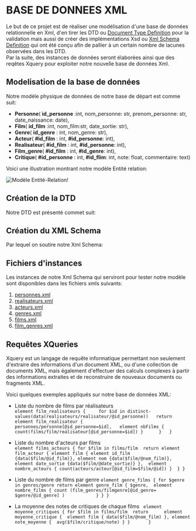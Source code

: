 # BASE DE DONNEES XML
Le but de ce projet est de réaliser une modélisation d'une base de données relationnelle en Xml, d'en tirer les DTD ou [Document Type Definition](https://fr.wikipedia.org/wiki/Document_type_definition)
pour la validation mais aussi de créer des implémentations Xsd ou [Xml Schema Definition](https://fr.wikipedia.org/wiki/XML_Schema) qui ont été conçu afin de pallier à un certain nombre de lacunes observées dans les DTD.   
Par la suite, des instances de données seront élaborées ainsi que des reqêtes Xquery pour exploiter notre nouvelle base de données Xml.


## Modelisation de la base de données
Notre modèle physique de données de notre base de départ est comme suit:   
-  **Personne**( __id_personne__ :int, nom_personne: str, prenom_personne: str, date_naissance: date),  
-  **Film**( __id_film__ :int, nom_film:str, date_sortie: str),   
-  **Genre**( __id_genre__ : int, nom_genre: str),   
-  **Acteur**( __#id_film__ : int, __#id_personne__: int),   
-  **Realisateur**( __#id_film__ : int, __#id_personne__: int),   
-  **Film_genre**( __#id_film__ : int, __#id_genre__: int),
-  **Critique**( __#id_personne__ : int, __#id_flim__: int, note: float, commentaire: text)


Voici une illustration montrant notre modèle Entité relation:     
  
  
![Modèle Entité-Relation!](https://www-apps.univ-lehavre.fr/forge/bda_group/bda/raw/master/modele_entite_relation.png "Modèle Entité Relation")  
   
## Création de la DTD  
Notre DTD est présenté commet suit:  


## Création du XML Schema  
Par lequel on soutire notre Xml Schema:  


## Fichiers d'instances  
Les instances de notre Xml Schema qui serviront pour tester notre modèle sont disponibles dans les fichiers xmls suivants:  
1.  [personnes.xml](https://www-apps.univ-lehavre.fr/forge/bda_group/bda/blob/master/instances/personnes.xml)
2.  [realisateurs.xml](https://www-apps.univ-lehavre.fr/forge/bda_group/bda/blob/master/instances/realisateurs.xml)
3.  [acteurs.xml](https://www-apps.univ-lehavre.fr/forge/bda_group/bda/blob/master/instances/acteurs.xml)
4.  [genres.xml](https://www-apps.univ-lehavre.fr/forge/bda_group/bda/blob/master/instances/genres.xml)
5.  [films.xml](https://www-apps.univ-lehavre.fr/forge/bda_group/bda/blob/master/instances/films.xml)
6.  [film_genres.xml](https://www-apps.univ-lehavre.fr/forge/bda_group/bda/blob/master/instances/film_genre.xml)
  

## Requêtes XQueries  
Xquery est un langage de requête informatique permettant non seulement d'extraire des informations d'un document XML, ou d'une collection de documents XML, mais également d'effectuer des calculs complexes à partir des informations extraites et de reconstruire de nouveaux documents ou fragments XML.

Voici quelques exemples appliqués sur notre base de données XML:  
* Liste du nombre de films par réalisateurs  
`element film_realisateurs {    
  for $id in distinct-values(data(realisateurs/realisateur/@id_personne))  
  return  
  element film_realisateur {    
    personnes/personne[@id_personne=$id],  
   element nbFilms { count(films/film/realisateur[@id_personne=$id]) }     
   }  
}`  

*  Liste du nombre d'acteurs par films  
`element films_acteurs {
    for $film in films/film 
    return element film_acteur {
        element film {
            element id_film {data($film/@id_film)},
            element nom {data($film/@nom_film)},
            element date_sortie {data($film/@date_sortie)}
        }, 
        element nombre_acteurs {
            count(acteurs/acteur[@id_film=$film/@id])
        } 
    }
}`

*  Liste du nombre de films par genre 
`
element genre_films {
    for $genre in genres/genre
    return element genre_film {
        $genre, 
        element nombre_films {
            count (film_genres/filmgenre[@id_genre= $genre/@id_genre] )           
        }
    }
}
`

*  La moyenne des notes de critiques de chaque films
`
element moyenne_critiques {
    for $film in films/film 
    return     
    element moyenne_critique { 
        element film { data($film/@nom_film) },
        element note_moyenne { 
            avg($film/critique/note)
        }
    }      
}`